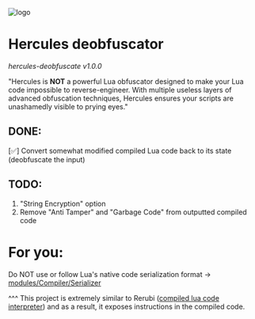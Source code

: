 ![logo](https://media.discordapp.net/attachments/1367563738709753918/1409992339488903208/deobfuscaterHerculesBallsSayHiifyoureadthis.png?ex=68af6532&is=68ae13b2&hm=a050f6561410965f74d04f41fc70695d09ac3413f8a93aeb7b21f3effc861ed4&=&format=webp&quality=lossless&width=444&height=442)

# Hercules deobfuscator

*hercules-deobfuscate v1.0.0*

"Hercules is **NOT** a powerful Lua obfuscator designed to make your Lua code impossible to reverse-engineer. With multiple useless layers of advanced obfuscation techniques, Hercules ensures your scripts are unashamedly visible to prying eyes."

## DONE:
[✅] Convert somewhat modified compiled Lua code back to its state (deobfuscate the input)

## TODO:

1. "String Encryption" option
2. Remove "Anti Tamper" and "Garbage Code" from outputted compiled code

# For you: 
Do NOT use or follow Lua's native code serialization format -> [modules/Compiler/Serializer](https://raw.githubusercontent.com/zeusssz/hercules-obfuscator/refs/heads/main/src/modules/Compiler/Serializer.lua)

^^^ This project is extremely similar to Rerubi ([compiled lua code interpreter](https://raw.githubusercontent.com/Rerumu/Rerubi/refs/heads/master/Source.lua)) and as a result, it exposes instructions in the compiled code.
